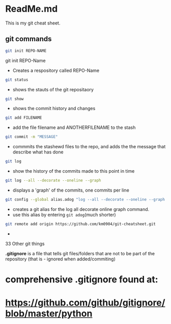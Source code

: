 # ReadMe.md

This is my git cheat sheet.

## git commands

```bash
git init REPO-NAME
```

git init REPO-Name 
- Creates a respository called REPO-Name

```BASH
git status
```

- shows the stauts of the git repositaory


```Bash
git show
```
 
- shows the commit history and changes

```bash
git add FILENAME
```

- add the file filename and ANOTHERFILENAME to the stash 

```bash 
git commit -m "MESSAGE"
```
 
- commmits the stashewd files to the repo, and adds the the message that describe what has done

```Bash 
git log
```

- show the history of the commits made to this point in time

```Bash
git log --all --decorate --oneline --graph
```

- displays a 'graph' of the commits, one commits per line

```Bash
git config --global alias.adog "log --all --decorate --oneline --graph
```

- creates a git alias for the log all decorate online graph command.
- use this alias by entering `git adog`(much shorter)

```Bash
git remote add origin https://github.com/km0904/git-cheatsheet.git
```

- 

33 Other git things

**.gitignore** is a file that tells git files/folders that are not to be part of the repository (that is - ignored when added/commiting)

# comprehensive .gitignore found at:
# https://github.com/github/gitignore/blob/master/python